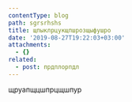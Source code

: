 ```yaml
---
contentType: blog
path: sgrsrhshs
title: щпыклрцукщпшрозщыфушро
date: '2019-08-27T19:22:03+03:00'
attachments:
  - {}
related:
  - post: прдплорпдл
---
```

щруапщцшпрцщшпур
